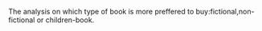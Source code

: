 The  analysis on which type of book is more preffered to buy:fictional,non-fictional or children-book.

